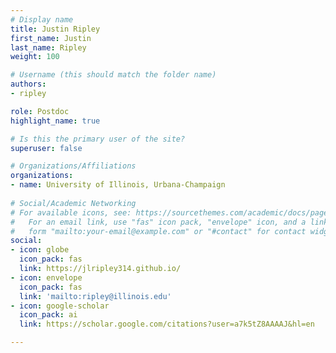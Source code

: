 ```yaml
---
# Display name
title: Justin Ripley
first_name: Justin
last_name: Ripley
weight: 100

# Username (this should match the folder name)
authors:
- ripley

role: Postdoc
highlight_name: true

# Is this the primary user of the site?
superuser: false

# Organizations/Affiliations
organizations:
- name: University of Illinois, Urbana-Champaign
  
# Social/Academic Networking
# For available icons, see: https://sourcethemes.com/academic/docs/page-builder/#icons
#   For an email link, use "fas" icon pack, "envelope" icon, and a link in the
#   form "mailto:your-email@example.com" or "#contact" for contact widget.
social:
- icon: globe
  icon_pack: fas
  link: https://jlripley314.github.io/
- icon: envelope
  icon_pack: fas
  link: 'mailto:ripley@illinois.edu'
- icon: google-scholar
  icon_pack: ai
  link: https://scholar.google.com/citations?user=a7k5tZ8AAAAJ&hl=en

---
```

